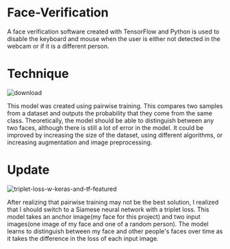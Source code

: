 # Face-Verification
A face verification software created with TensorFlow and Python is used to disable the keyboard and mouse when the user is either not detected in the webcam or if it is a different person.

# Technique
![download](https://github.com/NateTheGreat7117/Face-Verification/assets/71854770/968c13d7-35bc-4548-9f08-3f8b1e0fb632)

This model was created using pairwise training. This compares two samples from a dataset and outputs the probability that they come from the same class. Theoretically, the model should be able to distinguish between any two faces, although there is still a lot of error in the model. It could be improved by increasing the size of the dataset, using different algorithms, or increasing augmentation and image preprocessing.

# Update
![triplet-loss-w-keras-and-tf-featured](https://github.com/NateTheGreat7117/Face-Verification-Security/assets/71854770/0fd7c442-5bbf-47ed-96a3-ba14579e50d3)

After realizing that pairwise training may not be the best solution, I realized that I should switch to a Siamese neural network with a triplet loss. This model takes an anchor image(my face for this project) and two input images(one image of my face and one of a random person). The model learns to distinguish between my face and other people's faces over time as it takes the difference in the loss of each input image.
